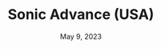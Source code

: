 ---
layout: gba
title: "Sonic Advance (USA)"
categories:
 - approved
 - gba
 - universal
 - safe
tags:
- sonic
date: May 9, 2023
permalink: /games/sonic-advance/play/details
publisher: Sega
id: sonic-advance
---